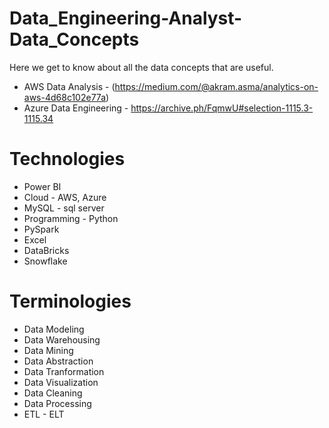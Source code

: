 # Data_Engineering-Analyst-Data_Concepts
Here we get to know about all the data concepts that are useful.

- AWS Data Analysis - (https://medium.com/@akram.asma/analytics-on-aws-4d68c102e77a)
- Azure Data Engineering - https://archive.ph/FqmwU#selection-1115.3-1115.34

# Technologies

- Power BI
- Cloud - AWS, Azure
- MySQL - sql server
- Programming - Python
- PySpark
- Excel
- DataBricks
- Snowflake

# Terminologies

- Data Modeling
- Data Warehousing
- Data Mining
- Data Abstraction
- Data Tranformation
- Data Visualization
- Data Cleaning
- Data Processing
- ETL - ELT

